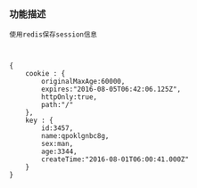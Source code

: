 ### 功能描述
	使用redis保存session信息



    {
        cookie : {
            originalMaxAge:60000,
            expires:"2016-08-05T06:42:06.125Z",
            httpOnly:true,
            path:"/"
        },
        key : {
            id:3457,
            name:qpoklgnbc8g,
            sex:man,
            age:3344,
            createTime:"2016-08-01T06:00:41.000Z"
        }
    }